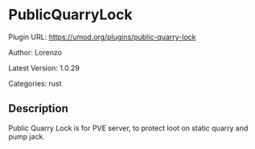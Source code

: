 # PublicQuarryLock

Plugin URL: https://umod.org/plugins/public-quarry-lock

Author: Lorenzo

Latest Version: 1.0.29

Categories: rust

## Description

Public Quarry Lock is for PVE server, to protect loot on static quarry and pump jack.
